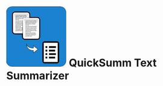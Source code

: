 # ![image](https://github.com/QuickSumm/Text-Summarizer/blob/main/TS.jpg) QuickSumm Text Summarizer

